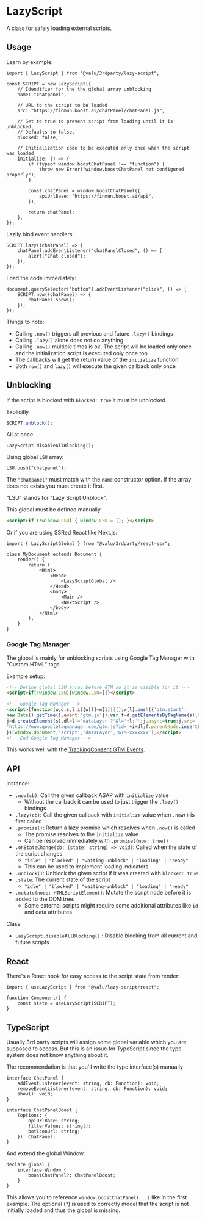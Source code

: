 # LazyScript

A class for safely loading external scripts.

## Usage

Learn by example:

```tsx
import { LazyScript } from "@valu/3rdparty/lazy-script";

const SCRIPT = new LazyScript({
    // Idendifier for the the global array unblocking
    name: "chatpanel",

    // URL to the script to be loaded
    src: "https://finmun.boost.ai/chatPanel/chatPanel.js",

    // Set to true to prevent script from loading until it is unblocked.
    // Defaults to false.
    blocked: false,

    // Initialization code to be executed only once when the script was loaded
    initialize: () => {
        if (typeof window.boostChatPanel !== "function") {
            throw new Error("window.boostChatPanel not configured properly");
        }

        const chatPanel = window.boostChatPanel({
            apiUrlBase: "https://finmun.boost.ai/api",
        });

        return chatPanel;
    },
});
```

Lazily bind event handlers:

```tsx
SCRIPT.lazy((chatPanel) => {
    chatPanel.addEventListener("chatPanelClosed", () => {
        alert("Chat closed");
    });
});
```

Load the code immediately:

```tsx
document.querySelector("button").addEventListener("click", () => {
    SCRIPT.now((chatPanel) => {
        chatPanel.show();
    });
});
```

Things to note:

-   Calling `.now()` triggers all previous and future `.lazy()` bindings
-   Calling `.lazy()` alone does not do anything
-   Calling `.now()` multiple times is ok. The script will be loaded only once and the initialization script is executed only once too
-   The callbacks will get the return value of the `initialize` function
-   Both `now()` and `lazy()` will execute the given callback only once

## Unblocking

If the script is blocked with `blocked: true` it must be unblocked.

Explicitly

```ts
SCRIPT.unblock();
```

All at once

```tsx
LazyScript.disableAllBlocking();
```

Using global `LSU` array:

```tsx
LSU.push("chatpanel");
```

The `"chatpanel"` must match with the `name` constructor option.
If the array does not exists you must create it first.

"LSU" stands for "Lazy Script Unblock".

This global must be defined manually

<!-- prettier-ignore-start -->
```html
<script>if (!window.LSU) { window.LSU = []; }</script>
```
<!-- prettier-ignore-end -->

Or if you are using SSRed React like Next.js:

```tsx
import { LazyScriptGlobal } from "@valu/3rdparty/react-ssr";

class MyDocument extends Document {
    render() {
        return (
            <Html>
                <Head>
                    <LazyScriptGlobal />
                </Head>
                <body>
                    <Main />
                    <NextScript />
                </body>
            </Html>
        );
    }
}
```

### Google Tag Manager

The global is mainly for unblocking scripts using Google Tag Manager with
"Custom HTML" tags.

Example setup:

<!-- prettier-ignore-start -->
```html
<!-- Define global LSU array before GTM so it is visible for it -->
<script>if(!window.LSU){window.LSU=[]}</script>

<!-- Google Tag Manager -->
<script>(function(w,d,s,l,i){w[l]=w[l]||[];w[l].push({'gtm.start':
new Date().getTime(),event:'gtm.js'});var f=d.getElementsByTagName(s)[0],
j=d.createElement(s),dl=l!='dataLayer'?'&l='+l:'';j.async=true;j.src=
'https://www.googletagmanager.com/gtm.js?id='+i+dl;f.parentNode.insertBefore(j,f);
})(window,document,'script','dataLayer','GTM-xxxxxxx');</script>
<!-- End Google Tag Manager -->
```
<!-- prettier-ignore-end -->

This works well with the [TrackingConsent GTM Events](tracking-consent.md#google-tag-manager-events).

## API

Instance:

-   `.now(cb)`: Call the given callback ASAP with `initialize` value
    -   Without the callback it can be used to just trigger the `.lazy()` bindings
-   `.lazy(cb)`: Call the given callback with `initialize` value when `.now()` is first called
-   `.promise()`: Return a lazy promise which resolves when `.now()` is called
    -   The promise resolves to the `initialize` value
    -   Can be resolved immediately with `.promise({now: true})`
-   `.onStateChange(cb: (state: string) => void)`: Called when the state of the script changes
    -   `"idle" | "blocked" | "waiting-unblock" | "loading" | "ready"`
    -   This can be used to implement loading indicators.
-   `.unblock()`: Unblock the given script if it was created with `blocked: true`
-   `.state`: The current state of the script
    -   `"idle" | "blocked" | "waiting-unblock" | "loading" | "ready"`
-   `.mutate(node: HTMLScriptElement)`: Mutate the script node before it is added to the DOM tree.
    -   Some external scripts might require some additional attributes like `id` and data attributes

Class:

-   `LazyScript.disableAllBlocking()` : Disable blocking from all current and future scripts

## React

There's a React hook for easy access to the script state from render:

```tsx
import { useLazyScript } from "@valu/lazy-script/react";

function Component() {
    const state = useLazyScript(SCRIPT);
}
```

## TypeScript

Usually 3rd party scripts will assign some global variable which you are
supposed to access. But this is an issue for TypeScript since the type system
does not know anything about it.

The recommendation is that you'll write the type interface(s) manually

```tsx
interface ChatPanel {
    addEventListener(event: string, cb: Function): void;
    removeEventListener(event: string, cb: Function): void;
    show(): void;
}

interface ChatPanelBoost {
    (options: {
        apiUrlBase: string;
        filterValues: string[];
        botIconUrl: string;
    }): ChatPanel;
}
```

And extend the global Window:

```tsx
declare global {
    interface Window {
        boostChatPanel?: ChatPanelBoost;
    }
}
```

This allows you to reference `window.boostChatPanel(...)` like in the first
example. The optional (`?`) is used to correctly model that the script is not
initially loaded and thus the global is missing.
